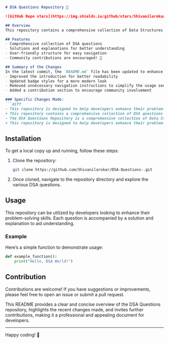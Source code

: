```markdown
# DSA Questions Repository 🚀

![GitHub Repo stars](https://img.shields.io/github/stars/Shivanilarokar/DSA-Questions-) ![GitHub forks](https://img.shields.io/github/forks/Shivanilarokar/DSA-Questions-) ![GitHub issues](https://img.shields.io/github/issues/Shivanilarokar/DSA-Questions-)

## Overview
This repository contains a comprehensive collection of Data Structures and Algorithms (DSA) questions along with solutions and explanations to facilitate learning and practice for developers at all levels.

## Features
- Comprehensive collection of DSA questions
- Solutions and explanations for better understanding
- User-friendly structure for easy navigation
- Community contributions are encouraged! 🎉

## Summary of the Changes
In the latest commit, the `README.md` file has been updated to enhance clarity and provide a more streamlined experience for users. The following changes were made:
- Improved the introduction for better readability
- Updated badge styles for a more modern look
- Removed unnecessary navigation instructions to simplify the usage section
- Added a contribution section to encourage community involvement

### Specific Changes Made:
```diff
- This repository is designed to help developers enhance their problem-solving skills through a wide array of Data Structures and Algorithms (DSA) questions.
+ This repository contains a comprehensive collection of DSA questions along with solutions and explanations to facilitate learning and practice for developers at all levels.
- The DSA Questions Repository is a comprehensive collection of Data Structures and Algorithms questions aimed at helping developers enhance their problem-solving skills.
+ This repository is designed to help developers enhance their problem-solving skills through a wide array of Data Structures and Algorithms (DSA) questions.
```

## Installation
To get a local copy up and running, follow these steps:

1. Clone the repository:
   ```bash
   git clone https://github.com/Shivanilarokar/DSA-Questions-.git
   ```
2. Once cloned, navigate to the repository directory and explore the various DSA questions.

## Usage
This repository can be utilized by developers looking to enhance their problem-solving skills. Each question is accompanied by a solution and explanation to aid understanding.

### Example
Here’s a simple function to demonstrate usage:
```python
def example_function():
    print("Hello, DSA World!")
```

## Contribution
Contributions are welcome! If you have suggestions or improvements, please feel free to open an issue or submit a pull request.

This README provides a clear and concise overview of the DSA Questions repository, highlights the recent changes made, and invites further contributions, making it a professional and appealing document for developers.

---
Happy coding! 🎉
```